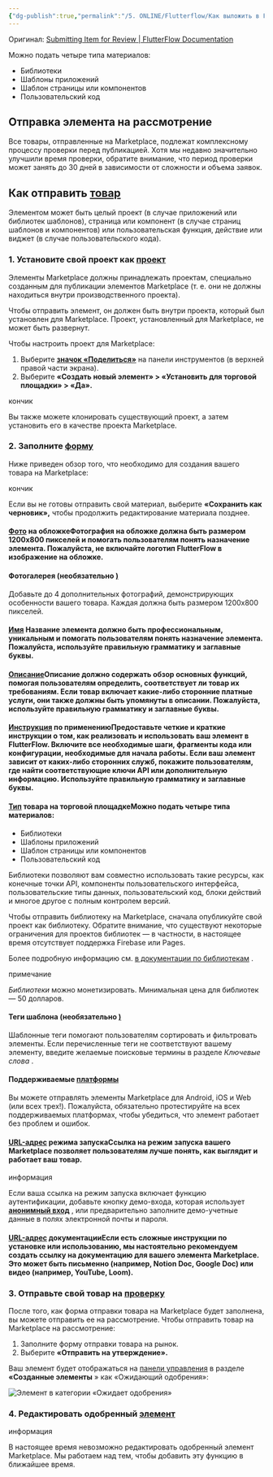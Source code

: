 ```yaml
---
{"dg-publish":true,"permalink":"/5. ONLINE/Flutterflow/Как выложить в Flutterflow Marketplace/","title":"Submitting Item for Review | FlutterFlow Documentation","tags":["статьи"],"created":"2024-12-16T21:47:18.944-03:00","updated":"2024-12-16T21:50:19.738-03:00"}
---
```


Оригинал: [Submitting Item for Review | FlutterFlow Documentation](https://docs.flutterflow.io/marketplace/creators-hub/submit-item-for-reivew/)


Можно подать четыре типа материалов:

- Библиотеки
- Шаблоны приложений
- Шаблон страницы или компонентов
- Пользовательский код
## Отправка элемента на рассмотрение

Все товары, отправленные на Marketplace, подлежат комплексному процессу проверки перед публикацией. Хотя мы недавно значительно улучшили время проверки, обратите внимание, что период проверки может занять до 30 дней в зависимости от сложности и объема заявок.

## Как отправить [товар](https://docs.flutterflow.io/marketplace/creators-hub/submit-item-for-reivew/#how-to-submit-an-item "Прямая ссылка на Как отправить элемент")

Элементом может быть целый проект (в случае приложений или библиотек шаблонов), страница или компонент (в случае страниц шаблонов и компонентов) или пользовательская функция, действие или виджет (в случае пользовательского кода).

### 1\. Установите свой проект как [проект](https://docs.flutterflow.io/marketplace/creators-hub/submit-item-for-reivew/#1-set-your-project-as-a-marketplace-project "Прямая ссылка на 1. Установить свой проект как проект Marketplace")

Элементы Marketplace должны принадлежать проектам, специально созданным для публикации элементов Marketplace (т. е. они не должны находиться внутри производственного проекта).

Чтобы отправить элемент, он должен быть внутри проекта, который был установлен для Marketplace. Проект, установленный для Marketplace, не может быть развернут.

Чтобы настроить проект для Marketplace:

1. Выберите [**значок «Поделиться»**](https://docs.flutterflow.io/flutterflow-ui/toolbar#share-project) на панели инструментов (в верхней правой части экрана).
2. Выберите **«Создать новый элемент» > «Установить для торговой площадки» > «Да».**

кончик

Вы также можете клонировать существующий проект, а затем установить его в качестве проекта Marketplace.

### 2\. Заполните [форму](https://docs.flutterflow.io/marketplace/creators-hub/submit-item-for-reivew/#2-fill-out-the-submission-form "Прямая ссылка на 2. Заполните форму заявки")

Ниже приведен обзор того, что необходимо для создания вашего товара на Marketplace:

кончик

Если вы не готовы отправить свой материал, выберите **«Сохранить как черновик»,** чтобы продолжить редактирование материала позднее.

#### [Фото](https://docs.flutterflow.io/marketplace/creators-hub/submit-item-for-reivew/#cover-photo "Direct link to Cover Photo") на обложкеФотография на обложке должна быть размером 1200x800 пикселей и помогать пользователям понять назначение элемента. Пожалуйста, не включайте логотип FlutterFlow в изображение на обложке.

#### Фотогалерея (необязательно [)](https://docs.flutterflow.io/marketplace/creators-hub/submit-item-for-reivew/#gallery-photos-optional "Прямая ссылка на фотогалерею (необязательно)")

Добавьте до 4 дополнительных фотографий, демонстрирующих особенности вашего товара. Каждая должна быть размером 1200x800 пикселей.

#### [Имя](https://docs.flutterflow.io/marketplace/creators-hub/submit-item-for-reivew/#name "Direct link to Name") Название элемента должно быть профессиональным, уникальным и помогать пользователям понять назначение элемента. Пожалуйста, используйте правильную грамматику и заглавные буквы.

#### [Описание](https://docs.flutterflow.io/marketplace/creators-hub/submit-item-for-reivew/#description "Direct link to Description")Описание должно содержать обзор основных функций, помогая пользователям определить, соответствует ли товар их требованиям. Если товар включает какие-либо сторонние платные услуги, они также должны быть упомянуты в описании. Пожалуйста, используйте правильную грамматику и заглавные буквы.

#### [Инструкция](https://docs.flutterflow.io/marketplace/creators-hub/submit-item-for-reivew/#usage-instructions "Direct link to Usage Instructions") по применениюПредоставьте четкие и краткие инструкции о том, как реализовать и использовать ваш элемент в FlutterFlow. Включите все необходимые шаги, фрагменты кода или конфигурации, необходимые для начала работы. Если ваш элемент зависит от каких-либо сторонних служб, покажите пользователям, где найти соответствующие ключи API или дополнительную информацию. Используйте правильную грамматику и заглавные буквы.

#### [Тип](https://docs.flutterflow.io/marketplace/creators-hub/submit-item-for-reivew/#marketplace-item-type "Direct link to Marketplace Item Type") товара на торговой площадкеМожно подать четыре типа материалов:

- Библиотеки
- Шаблоны приложений
- Шаблон страницы или компонентов
- Пользовательский код

Библиотеки позволяют вам совместно использовать такие ресурсы, как конечные точки API, компоненты пользовательского интерфейса, пользовательские типы данных, пользовательский код, блоки действий и многое другое с полным контролем версий.

Чтобы отправить библиотеку на Marketplace, сначала опубликуйте свой проект как библиотеку. Обратите внимание, что существуют некоторые ограничения для проектов библиотек — в частности, в настоящее время отсутствует поддержка Firebase или Pages.

Более подробную информацию см. [в документации по библиотекам](https://docs.flutterflow.io/resources/projects/libraries) .

примечание

*Библиотеки* можно монетизировать. Минимальная цена для библиотек — 50 долларов.

#### Теги шаблона (необязательно [)](https://docs.flutterflow.io/marketplace/creators-hub/submit-item-for-reivew/#template-tags-optional "Прямая ссылка на теги шаблона (необязательно)")

Шаблонные теги помогают пользователям сортировать и фильтровать элементы. Если перечисленные теги не соответствуют вашему элементу, введите желаемые поисковые термины в разделе *Ключевые слова* .

#### Поддерживаемые [платформы](https://docs.flutterflow.io/marketplace/creators-hub/submit-item-for-reivew/#supported-platforms "Прямая ссылка на поддерживаемые платформы")

Вы можете отправлять элементы Marketplace для Android, iOS и Web (или всех трех!). Пожалуйста, обязательно протестируйте на всех поддерживаемых платформах, чтобы убедиться, что элемент работает без проблем и ошибок.

#### [URL-адрес](https://docs.flutterflow.io/marketplace/creators-hub/submit-item-for-reivew/#run-mode-url "Direct link to Run Mode URL") режима запускаСсылка на режим запуска вашего Marketplace позволяет пользователям лучше понять, как выглядит и работает ваш товар.

информация

Если ваша ссылка на режим запуска включает функцию аутентификации, добавьте кнопку демо-входа, которая использует [**анонимный вход**](https://docs.flutterflow.io/integrations/authentication/firebase/anonymous-login) , или предварительно заполните демо-учетные данные в полях электронной почты и пароля.

#### [URL-адрес](https://docs.flutterflow.io/marketplace/creators-hub/submit-item-for-reivew/#documentation-url "Direct link to Documentation URL") документацииЕсли есть сложные инструкции по установке или использованию, мы настоятельно рекомендуем создать ссылку на документацию для вашего элемента Marketplace. Это может быть письменно (например, Notion Doc, Google Doc) или видео (например, YouTube, Loom).

### 3\. Отправьте свой товар на [проверку](https://docs.flutterflow.io/marketplace/creators-hub/submit-item-for-reivew/#3-submit-your-item-for-review "Прямая ссылка на 3. Отправьте свой товар на рассмотрение")

После того, как форма отправки товара на Marketplace будет заполнена, вы можете отправить ее на рассмотрение. Чтобы отправить товар на Marketplace на рассмотрение:

1. Заполните форму отправки товара на рынок.
2. Выберите **«Отправить на утверждение».**

Ваш элемент будет отображаться на [панели управления](https://marketplace.flutterflow.io/dashboard) в разделе **«Созданные элементы** » как «Ожидающий одобрения»:

![Элемент в категории «Ожидает одобрения»](https://docs.flutterflow.io/assets/images/image-29405d90490c33329a3a9f9ed007ae4e.avif)

### 4\. Редактировать одобренный [элемент](https://docs.flutterflow.io/marketplace/creators-hub/submit-item-for-reivew/#4-edit-an-approved-item "Прямая ссылка на 4. Редактировать одобренный элемент")

информация

В настоящее время невозможно редактировать одобренный элемент Marketplace. Мы работаем над тем, чтобы добавить эту функцию в ближайшее время.